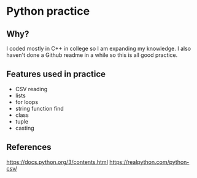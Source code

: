 # Python practice

## Why?
I coded mostly in C++ in college so I am expanding my knowledge. I also haven't done a Github readme in a while so this is all good practice.

## Features used in practice
- CSV reading
- lists
- for loops
- string function find
- class
- tuple
- casting

## References
https://docs.python.org/3/contents.html
https://realpython.com/python-csv/
